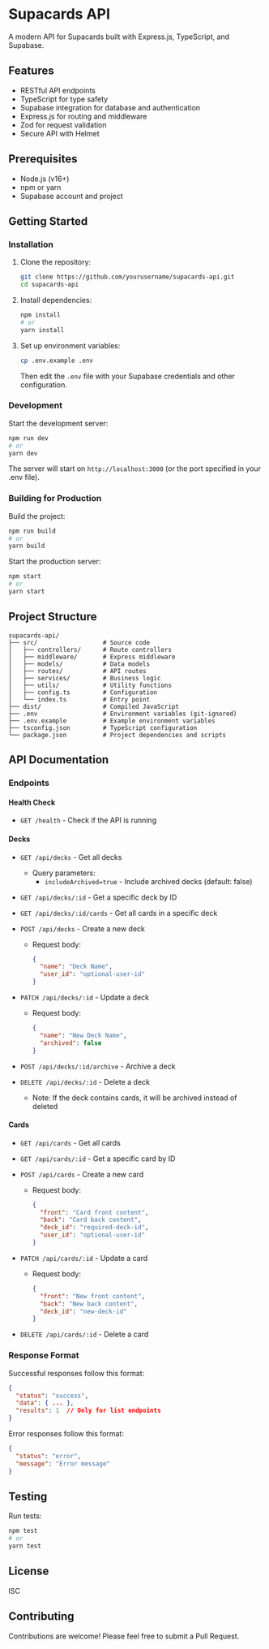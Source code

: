 # Supacards API

A modern API for Supacards built with Express.js, TypeScript, and Supabase.

## Features

- RESTful API endpoints
- TypeScript for type safety
- Supabase integration for database and authentication
- Express.js for routing and middleware
- Zod for request validation
- Secure API with Helmet

## Prerequisites

- Node.js (v16+)
- npm or yarn
- Supabase account and project

## Getting Started

### Installation

1. Clone the repository:
   ```bash
   git clone https://github.com/yourusername/supacards-api.git
   cd supacards-api
   ```

2. Install dependencies:
   ```bash
   npm install
   # or
   yarn install
   ```

3. Set up environment variables:
   ```bash
   cp .env.example .env
   ```
   Then edit the `.env` file with your Supabase credentials and other configuration.

### Development

Start the development server:

```bash
npm run dev
# or
yarn dev
```

The server will start on `http://localhost:3000` (or the port specified in your .env file).

### Building for Production

Build the project:

```bash
npm run build
# or
yarn build
```

Start the production server:

```bash
npm start
# or
yarn start
```

## Project Structure

```
supacards-api/
├── src/                  # Source code
│   ├── controllers/      # Route controllers
│   ├── middleware/       # Express middleware
│   ├── models/           # Data models
│   ├── routes/           # API routes
│   ├── services/         # Business logic
│   ├── utils/            # Utility functions
│   ├── config.ts         # Configuration
│   └── index.ts          # Entry point
├── dist/                 # Compiled JavaScript
├── .env                  # Environment variables (git-ignored)
├── .env.example          # Example environment variables
├── tsconfig.json         # TypeScript configuration
└── package.json          # Project dependencies and scripts
```

## API Documentation

### Endpoints

#### Health Check
- `GET /health` - Check if the API is running

#### Decks

- `GET /api/decks` - Get all decks
  - Query parameters:
    - `includeArchived=true` - Include archived decks (default: false)
  
- `GET /api/decks/:id` - Get a specific deck by ID
  
- `GET /api/decks/:id/cards` - Get all cards in a specific deck
  
- `POST /api/decks` - Create a new deck
  - Request body:
    ```json
    {
      "name": "Deck Name",
      "user_id": "optional-user-id"
    }
    ```
  
- `PATCH /api/decks/:id` - Update a deck
  - Request body:
    ```json
    {
      "name": "New Deck Name",
      "archived": false
    }
    ```
  
- `POST /api/decks/:id/archive` - Archive a deck
  
- `DELETE /api/decks/:id` - Delete a deck
  - Note: If the deck contains cards, it will be archived instead of deleted

#### Cards

- `GET /api/cards` - Get all cards
  
- `GET /api/cards/:id` - Get a specific card by ID
  
- `POST /api/cards` - Create a new card
  - Request body:
    ```json
    {
      "front": "Card front content",
      "back": "Card back content",
      "deck_id": "required-deck-id",
      "user_id": "optional-user-id"
    }
    ```
  
- `PATCH /api/cards/:id` - Update a card
  - Request body:
    ```json
    {
      "front": "New front content",
      "back": "New back content",
      "deck_id": "new-deck-id"
    }
    ```
  
- `DELETE /api/cards/:id` - Delete a card

### Response Format

Successful responses follow this format:

```json
{
  "status": "success",
  "data": { ... },
  "results": 1  // Only for list endpoints
}
```

Error responses follow this format:

```json
{
  "status": "error",
  "message": "Error message"
}
```

## Testing

Run tests:

```bash
npm test
# or
yarn test
```

## License

ISC

## Contributing

Contributions are welcome! Please feel free to submit a Pull Request. 
